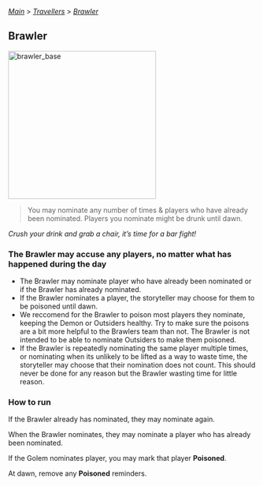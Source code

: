 [*Main*](https://github.com/PowerofMoll/Mining-Timing---A-fancreation-to-Blood-on-the-Clocktower/blob/main/README.md) > [_Travellers_](https://github.com/PowerofMoll/Mining-Timing---A-fancreation-to-Blood-on-the-Clocktower/blob/main/Travellers/README.md) > [_Brawler_](https://github.com/PowerofMoll/Mining-Timing---A-fancreation-to-Blood-on-the-Clocktower/blob/main/Travellers/Brawler/README.md)

## Brawler

<img src="https://github.com/user-attachments/assets/5533696a-5930-4c53-b616-2ea7a4f8edc6" alt="brawler_base" width="300" height="300">

> You may nominate any number of times & players who have already been nominated. Players you nominate might be drunk until dawn.

*Crush your drink and grab a chair, it’s time for a bar fight!*

### The Brawler may accuse any players, no matter what has happened during the day
- The Brawler may nominate player who have already been nominated or if the Brawler has already nominated.
- If the Brawler nominates a player, the storyteller may choose for them to be poisoned until dawn.
- We reccomend for the Brawler to poison most players they nominate, keeping the Demon or Outsiders healthy. Try to make sure the poisons are a bit more helpful to the Brawlers team than not. The Brawler is not intended to be able to nominate Outsiders to make them poisoned.
- If the Brawler is repeatedly nominating the same player multiple times, or nominating when its unlikely to be lifted as a way to waste time, the storyteller may choose that their nomination does not count. This should never be done for any reason but the Brawler wasting time for little reason.

### How to run
If the Brawler already has nominated, they may nominate again.

When the Brawler nominates, they may nominate a player who has already been nominated.

If the Golem nominates player, you may mark that player **Poisoned**.

At dawn, remove any **Poisoned** reminders.

